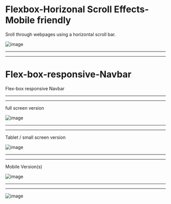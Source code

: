 # Flexbox-Horizonal Scroll Effects- Mobile friendly
Sroll through webpages using a horizontal scroll bar.

![image](https://user-images.githubusercontent.com/23155302/39652239-e60298a8-4fba-11e8-8ee4-e53ad41e57f6.png)

---
---
# Flex-box-responsive-Navbar
Flex-box responsive Navbar

---
---
full screen version

![image](https://user-images.githubusercontent.com/23155302/39641589-c5be34b2-4f9c-11e8-8d1b-ffa9e4316c46.png)

---
---
Tablet / small screen version

![image](https://user-images.githubusercontent.com/23155302/39641620-e0209908-4f9c-11e8-96eb-0c155507a582.png)

---
---
Mobile Version(s)

![image](https://user-images.githubusercontent.com/23155302/39641685-1dcfdb7e-4f9d-11e8-9818-a59f17a6c00c.png)

---
---
![image](https://user-images.githubusercontent.com/23155302/39641717-3cf03184-4f9d-11e8-968b-aa6308f2174a.png)


